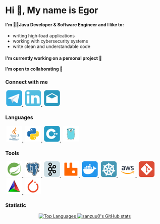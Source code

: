 Hi 👋, My name is Egor
=============

<h4>
    I'm 👨‍💻Java Developer & Software Engineer and I like to:
</h4>

- writing high-load applications
- working with cybersecurity systems
- write clean and understandable code

<h4>
  I'm currently working on a personal project 🚀<br><br>
  I'm open to collaborating 🤝
</h4>


<h3 align="left">Connect with me</h3>

<p>
    <a href="https://t.me/xPoncho" target="_blank" rel="noreferrer" style="margin: 0 3px;">
        <img src="icons/telegram-logo.png" alt="Telegram" width="50" height="50"/>
    </a>
    <a href="https://www.linkedin.com/in/egor-gridnev-625024327/" target="_blank" rel="noreferrer" style="margin: 0 3px;">
        <img src="icons/linkedin-logo.png" alt="LinkedIn" width="50" height="50"/>
    </a>
    <a href="mailto:egnv.work@gmail.com" target="_blank" rel="noreferrer" style="margin: 0 3px;">
        <img src="icons/mail-logo.png" alt="Email" width="50" height="50"/>
    </a>
</p>


<h3 align="left">Languages</h3>

<p>
    <a href="https://www.java.com" target="_blank" rel="noreferrer" style="margin: 0 3px;"> 
        <img src="icons/java-logo.png" alt="java" width="50" height="50"/> 
    </a>
    <a href="https://www.python.org/" target="_blank" rel="noreferrer" style="margin: 0 3px;"> 
        <img src="icons/python-logo.png" alt="python" width="50" height="50"/> 
    </a>
    <a href="https://isocpp.org/" target="_blank" rel="noreferrer" style="margin: 0 3px;"> 
        <img src="icons/cpp-logo.png" alt="cpp" width="50" height="50"/> 
    </a>
    <a href="https://go.dev/" target="_blank" rel="noreferrer" style="margin: 0 3px;"> 
        <img src="icons/golang-logo.png" alt="golang" width="50" height="50"/> 
    </a>
</p>


<h3 align="left">Tools</h3>

<p>
    <a href="https://spring.io/" target="_blank" rel="noreferrer" style="margin: 0 3px;"> 
        <img src="icons/spring-logo.png" alt="spring" width="50" height="50"/> 
    </a>
    <a href="https://www.postgresql.org/" target="_blank" rel="noreferrer" style="margin: 0 3px;"> 
        <img src="icons/postgresql-logo.png" alt="postgresql" width="50" height="50"/> 
    </a>
    <a href="https://kafka.apache.org/" target="_blank" rel="noreferrer" style="margin: 0 3px;"> 
        <img src="icons/kafka-logo.png" alt="kafka" width="50" height="50"/> 
    </a>
    <a href="https://www.rabbitmq.com/" target="_blank" rel="noreferrer" style="margin: 0 3px;"> 
        <img src="icons/rabbitmq-logo.png" alt="rabbitmq" width="50" height="50"/> 
    </a>
    <a href="https://www.docker.com/" target="_blank" rel="noreferrer" style="margin: 0 3px;"> 
        <img src="icons/docker-logo.png" alt="docker" width="50" height="50"/> 
    </a>
    <a href="https://kubernetes.io/" target="_blank" rel="noreferrer" style="margin: 0 3px;"> 
        <img src="icons/k8s-logo.png" alt="k8s" width="50" height="50"/> 
    </a>
    <a href="https://aws.amazon.com/ru/" target="_blank" rel="noreferrer" style="margin: 0 3px;"> 
        <img src="icons/aws-logo.png" alt="aws" width="50" height="50"/> 
    </a>
    <a href="https://git-scm.com/" target="_blank" rel="noreferrer" style="margin: 0 3px;"> 
        <img src="icons/git-logo.png" alt="git" width="50" height="50"/> 
    </a>
    <a href="https://cmake.org/" target="_blank" rel="noreferrer" style="margin: 0 3px;"> 
        <img src="icons/cmake-logo.png" alt="cmake" width="50" height="50"/> 
    </a>
    <a href="https://pytorch.org/" target="_blank" rel="noreferrer" style="margin: 0 3px;"> 
        <img src="icons/pytorch-logo.png" alt="pytorch" width="50" height="50"/> 
    </a>
</p>



<h3>Statistic</h3>

<p align="center"> 
    <a href="https://github.com/sanzuu0" align="center">
        <img src="https://github-readme-stats.vercel.app/api/top-langs/?username=sanzuu0&langs_count=10&layout=compact&title_color=0891b2&text_color=ffffff&icon_color=0891b2&bg_color=1c1917&hide_border=true&locale=en&custom_title=Top%20Languages" alt="Top Languages" />
    </a>
    <a href="http://www.github.com/sanzuu0">
        <img src="https://github-readme-stats.vercel.app/api?username=sanzuu0&show_icons=true&count_private=true&title_color=0891b2&text_color=ffffff&icon_color=0891b2&bg_color=1c1917&hide_border=true&show_icons=true" alt="sanzuu0's GitHub stats" />
    </a>    
</p>
